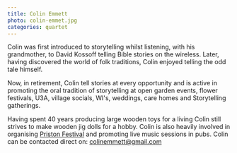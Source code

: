 ```yaml
---
title: Colin Emmett
photo: colin-emmet.jpg
categories: quartet
---
```


Colin was first introduced to storytelling whilst listening, with his grandmother, to David Kossoff telling Bible stories on the wireless. Later, having discovered the world of folk traditions, Colin enjoyed telling the odd tale himself.

Now, in retirement, Colin tell stories at every opportunity and is active in promoting the oral tradition of storytelling at open garden events, flower festivals, U3A, village socials, WI's, weddings, care homes and Storytelling gatherings.

Having spent 40 years producing large wooden toys for a living Colin still strives to make wooden jig dolls for a hobby. Colin is also heavily involved in organising [Priston Festival]( http://www.priston.org.uk/festival ) and promoting live music sessions in pubs. Colin can be contacted direct on: <colinemmett@gmail.com>

